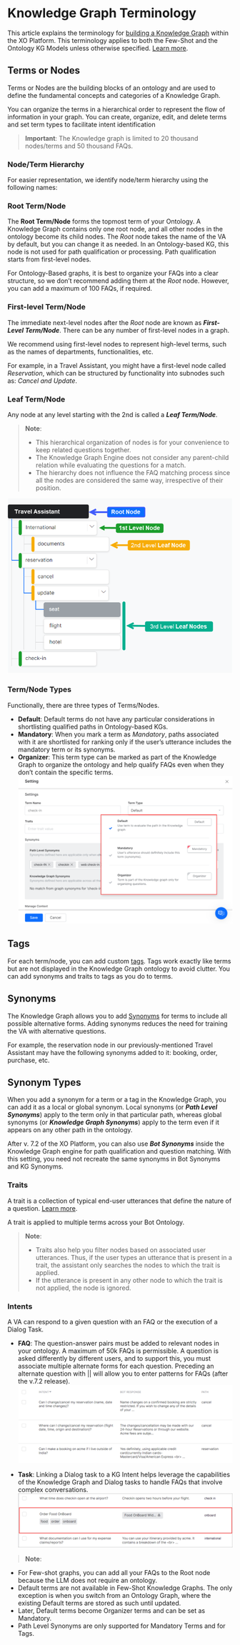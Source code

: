# **Knowledge Graph Terminology**

This article explains the terminology for [building a Knowledge Graph](https://developer.kore.ai/docs/bots/bot-builder-tool/knowledge-task/creating-a-knowledge-graph/) within the XO Platform. This terminology applies to both the Few-Shot and the Ontology KG Models unless otherwise specified. [Learn more](https://developer.kore.ai/docs/bots/bot-builder-tool/knowledge-task/knowledge-ontology/).

## Terms or Nodes

Terms or Nodes are the building blocks of an ontology and are used to define the fundamental concepts and categories of a Knowledge Graph.

You can organize the terms in a hierarchical order to represent the flow of information in your graph. You can create, organize, edit, and delete terms and set term types to facilitate intent identification 

> **Important**: 
The Knowledge graph is limited to 20 thousand nodes/terms and 50 thousand FAQs.

### Node/Term Hierarchy

For easier representation, we identify node/term hierarchy using the following names:

### Root Term/Node

The **Root Term/Node** forms the topmost term of your Ontology. A Knowledge Graph contains only one root node, and all other nodes in the ontology become its child nodes. The *Root* node takes the name of the VA by default, but you can change it as needed. In an Ontology-based KG, this node is not used for path qualification or processing. Path qualification starts from first-level nodes. 

For Ontology-Based graphs, it is best to organize your FAQs into a clear structure, so we don’t recommend adding them at the *Root* node. However, you can add a maximum of 100 FAQs, if required. 

### First-level Term/Node

The immediate next-level nodes after the *Root* node are known as **_First-Level Term/Node_**. There can be any number of first-level nodes in a graph. 

We recommend using first-level nodes to represent high-level terms, such as the names of departments, functionalities, etc. 

For example, in a Travel Assistant, you might have a first-level node called *Reservation*, which can be structured by functionality into subnodes such as: *Cancel and Update*.

### Leaf Term/Node

Any node at any level starting with the 2nd is called a **_Leaf Term/Node_**.

> **Note**: 
> * This hierarchical organization of nodes is for your convenience to keep related questions together.
> * The Knowledge Graph Engine does not consider any parent-child relation while evaluating the questions for a match.
> * The hierarchy does not influence the FAQ matching process since all the nodes are considered the same way, irrespective of their position.

![leaf term](../usecases/images/leaf-term-node.png "leaf term")

### Term/Node Types

Functionally, there are three types of Terms/Nodes.

* **Default**: Default terms do not have any particular considerations in shortlisting qualified paths in Ontology-based KGs. 
* **Mandatory**: When you mark a term as _Mandatory_, paths associated with it are shortlisted for ranking only if the user’s utterance includes the mandatory term or its synonyms.
* **Organizer**: This term type can be marked as part of the Knowledge Graph to organize the ontology and help qualify FAQs even when they don’t contain the specific terms.
![organizer term](../usecases/images/organizer-term.png "organizer term")

## Tags

For each term/node, you can add custom [tags](https://developer.kore.ai/docs/bots/nlp/knowledge-graph/#Tags). Tags work exactly like terms but are not displayed in the Knowledge Graph ontology to avoid clutter. You can add synonyms and traits to tags as you do to terms.

## Synonyms

The Knowledge Graph allows you to add [Synonyms](https://developer.kore.ai/docs/bots/nlp/knowledge-graph/#Synonyms) for terms to include all possible alternative forms. Adding synonyms reduces the need for training the VA with alternative questions.

For example, the reservation node in our previously-mentioned Travel Assistant may have the following synonyms added to it: booking, order, purchase, etc. 

## Synonym Types

When you add a synonym for a term or a tag in the Knowledge Graph, you can add it as a local or global synonym. Local synonyms (or **_Path Level Synonyms_**) apply to the term only in that particular path, whereas global synonyms (or **_Knowledge Graph Synonyms_**) apply to the term even if it appears on any other path in the ontology.

After v. 7.2 of the XO Platform, you can also use **_Bot Synonyms_** inside the Knowledge Graph engine for path qualification and question matching. With this setting, you need not recreate the same synonyms in Bot Synonyms and KG Synonyms.

### Traits

A trait is a collection of typical end-user utterances that define the nature of a question. [Learn more](https://developer.kore.ai/docs/bots/nlp/traits/).

A trait is applied to multiple terms across your Bot Ontology.

> **Note**: 
> * Traits also help you filter nodes based on associated user utterances. Thus, if the user types an utterance that is present in a trait, the assistant only searches the nodes to which the trait is applied. 
> * If the utterance is present in any other node to which the trait is not applied, the node is ignored.

### Intents

A VA can respond to a given question with an FAQ or the execution of a Dialog Task.

* **FAQ**: The question-answer pairs must be added to relevant nodes in your ontology. A maximum of 50k FAQs is permissible. A question is asked differently by different users, and to support this, you must associate multiple alternate forms for each question. Preceding an alternate question with || will allow you to enter patterns for FAQs (after the v.7.2 release).
![faq intent and bot response](../usecases/images/faq-intent-bot-response.png "faq intent and bot response")

* **Task**: Linking a Dialog task to a KG Intent helps leverage the capabilities of the Knowledge Graph and Dialog tasks to handle FAQs that involve complex conversations.
![link dialog task to kg intent](../usecases/images/link-dialog-task-to-kg-intent.png "link dialog task to kg intent")

> **Note**: 
* For Few-shot graphs, you can add all your FAQs to the Root node because the LLM does not require an ontology.
* Default terms are not available in Few-Shot Knowledge Graphs. The only exception is when you switch from an Ontology Graph, where the existing Default terms are stored as such until updated. 
* Later, Default terms become Organizer terms and can be set as Mandatory.
* Path Level Synonyms are only supported for Mandatory Terms and for Tags.
